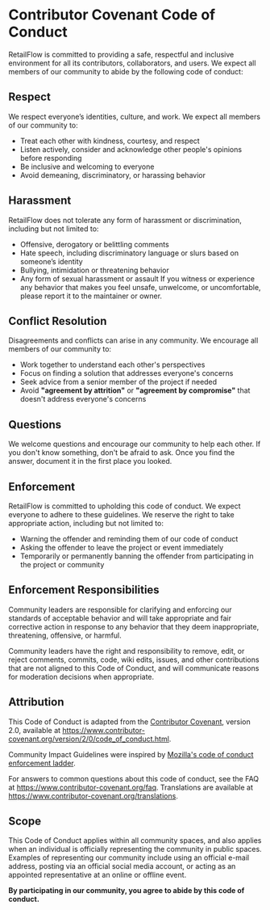 # Contributor Covenant Code of Conduct

RetailFlow is committed to providing a safe, respectful and inclusive environment for all its contributors, collaborators, and users. We expect all members of our community to abide by the following code of conduct:

## Respect

We respect everyone’s identities, culture, and work. We expect all members of our community to:

- Treat each other with kindness, courtesy, and respect
- Listen actively, consider and acknowledge other people's opinions before responding
- Be inclusive and welcoming to everyone
- Avoid demeaning, discriminatory, or harassing behavior

## Harassment

RetailFlow does not tolerate any form of harassment or discrimination, including but not limited to:

- Offensive, derogatory or belittling comments
- Hate speech, including discriminatory language or slurs based on someone’s identity
- Bullying, intimidation or threatening behavior
- Any form of sexual harassment or assault
  If you witness or experience any behavior that makes you feel unsafe, unwelcome, or uncomfortable, please report it to the maintainer or owner.

## Conflict Resolution

Disagreements and conflicts can arise in any community. We encourage all members of our community to:

- Work together to understand each other's perspectives
- Focus on finding a solution that addresses everyone's concerns
- Seek advice from a senior member of the project if needed
- Avoid **"agreement by attrition"** or **"agreement by compromise"** that doesn't address everyone's concerns

## Questions

We welcome questions and encourage our community to help each other. If you don't know something, don't be afraid to ask. Once you find the answer, document it in the first place you looked.

## Enforcement

RetailFlow is committed to upholding this code of conduct. We expect everyone to adhere to these guidelines. We reserve the right to take appropriate action, including but not limited to:

- Warning the offender and reminding them of our code of conduct
- Asking the offender to leave the project or event immediately
- Temporarily or permanently banning the offender from participating in the project or community

## Enforcement Responsibilities

Community leaders are responsible for clarifying and enforcing our standards of
acceptable behavior and will take appropriate and fair corrective action in
response to any behavior that they deem inappropriate, threatening, offensive,
or harmful.

Community leaders have the right and responsibility to remove, edit, or reject
comments, commits, code, wiki edits, issues, and other contributions that are
not aligned to this Code of Conduct, and will communicate reasons for moderation
decisions when appropriate.

## Attribution

This Code of Conduct is adapted from the [Contributor Covenant][homepage],
version 2.0, available at
https://www.contributor-covenant.org/version/2/0/code_of_conduct.html.

Community Impact Guidelines were inspired by [Mozilla's code of conduct
enforcement ladder](https://github.com/mozilla/diversity).

[homepage]: https://www.contributor-covenant.org

For answers to common questions about this code of conduct, see the FAQ at
https://www.contributor-covenant.org/faq. Translations are available at
https://www.contributor-covenant.org/translations.

## Scope

This Code of Conduct applies within all community spaces, and also applies when
an individual is officially representing the community in public spaces.
Examples of representing our community include using an official e-mail address,
posting via an official social media account, or acting as an appointed
representative at an online or offline event.

**By participating in our community, you agree to abide by this code of conduct.**